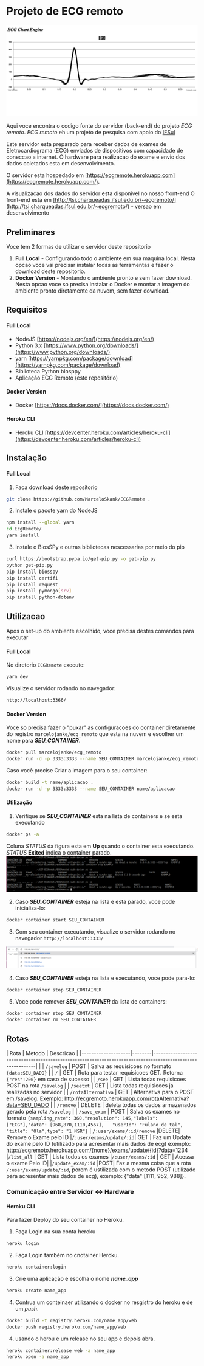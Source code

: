 # Projeto de ECG remoto

![](./img/img.png)

Aqui voce encontra o codigo fonte do servidor (back-end) do projeto _ECG remoto_. _ECG remoto_ eh um projeto de pesquisa com apoio do [IFSul](www.ifsul.edu.br)
 
Este servidor esta preparado para receber dados de exames de Eletrocardiograma (ECG) enviados de dispositivos com capacidade de coneccao a internet.
O hardware para realizacao do exame e envio dos dados coletados esta em desenvolvimento.

O servidor esta hospedado em [https://ecgremote.herokuapp.com](https://ecgremote.herokuapp.com/).

A visualizacao dos dados do servidor esta disponivel no nosso front-end 
O front-end esta em [http://tsi.charqueadas.ifsul.edu.br/~ecgremoto/](http://tsi.charqueadas.ifsul.edu.br/~ecgremoto/) - versao em desenvolvimento

## Preliminares


Voce tem 2 formas de utilizar o servidor deste repositorio
 1. **Full Local** - Configurando todo o ambiente em sua maquina local. Nesta opcao voce vai precisar instalar todas as ferramentas e fazer o download deste repositorio. 
 2. **Docker Version** - Montando o ambiente pronto e sem fazer download. Nesta opcao voce so precisa instalar o Docker e montar a imagem do ambiente pronto diretamente da nuvem, sem fazer download.

## Requisitos
#### Full Local 
- NodeJS [https://nodejs.org/en/](https://nodejs.org/en/)
- Python 3.x [https://www.python.org/downloads/](https://www.python.org/downloads/)
- yarn [https://yarnpkg.com/package/download](https://yarnpkg.com/package/download)
- Biblioteca Python biosppy
- Aplicação ECG Remoto (este repositório)

#### Docker Version
- Docker [https://docs.docker.com/](https://docs.docker.com/)

#### Heroku CLI
- Heroku CLI [https://devcenter.heroku.com/articles/heroku-cli](https://devcenter.heroku.com/articles/heroku-cli)


## Instalação
#### Full Local 
1. Faca download deste repositorio
```sh
git clone https://github.com/MarceloSkank/ECGRemote .
```
2. Instale o pacote yarn do NodeJS 
```sh
npm install --global yarn
cd EcgRemote/
yarn install
```
3. Instale o BiosSPy e outras bibliotecas nescessarias por meio do pip 
```sh
curl https://bootstrap.pypa.io/get-pip.py -o get-pip.py
python get-pip.py
pip install biosspy
pip install certifi
pip install request
pip install pymongo[srv]
pip install python-dotenv
```

## Utilizacao
Apos o set-up do ambiente escolhido, voce precisa destes comandos para executar
#### Full Local 
No diretorio `ECGRemote` execute:
```sh
yarn dev
```
Visualize o servidor rodando no navegador:
```sh
http://localhost:3366/
```

#### Docker Version
Voce so precisa fazer o "puxar" as configuracoes do container diretamente do registro `marcelojanke/ecg_remoto` que esta na nuvem e escolher um nome para ***SEU_CONTAINER***.
```sh
docker pull marcelojanke/ecg_remoto 
docker run -d -p 3333:3333 --name SEU_CONTAINER marcelojanke/ecg_remoto
```
Caso você precise Criar a imagem para o seu container:
```sh
docker build -t name/aplicacao . 
docker run -d -p 3333:3333 --name SEU_CONTAINER name/aplicacao
```

#### Utilização
1. Verifique se ***SEU_CONTAINER*** esta na lista de containers e se esta executando
```sh
docker ps -a
```
Coluna *STATUS* da figura esta em **Up** quando o container esta executando. *STATUS* **Exited** indica o container parado. 
![](./img/printTerminal.png)

2. Caso ***SEU_CONTAINER*** esteja na lista e esta parado, voce pode inicializa-lo:
```sh
docker container start SEU_CONTAINER
```
3. Com seu container executando, visualize o servidor rodando no navegador `http://localhost:3333/`

![](./img/printNavegador.png)

4. Caso ***SEU_CONTAINER*** esteja na lista e executando, voce pode para-lo:
```sh
docker container stop SEU_CONTAINER
```
5. Voce pode remover ***SEU_CONTAINER*** da lista de containers: 
```sh
docker container stop SEU_CONTAINER
docker container rm SEU_CONTAINER
```

## Rotas
| Rota               | Metodo | Descricao                                                                                                  |
|--------------------|--------|------------------------------------------------------------------------------------------------------------|                            |
| `/savelog`         | POST   | Salva as requisicoes no formato `{data:SEU_DADO}`                                                          |
| `/`                | GET    | Rota para testar requisicoes GET. Retorna `{"res":200}` em caso de sucesso                                 |
| `/see`             | GET    | Lista todas requisicoes POST na rota `/savelog`                                                            |
| `/seetxt`          | GET    | Lista todas requisicoes ja realizadas no servidor                                                          |
| `/rotaAlternativa` | GET    | Alternativa para o POST em /savelog. Exemplo: http://ecgremoto.herokuapp.com/rotaAlternativa?data=SEU_DADO |
| `/remove`          | DELETE | deleta todas os dados armazenados gerado pela rota `/savelog`                                              |
| `/save_exam`       | POST   | Salva os exames no formato `{sampling_rate": 360,"resolution": 145,"labels": ["ECG"],"data": [968,870,1110,4567],	"userId": "Fulano de tal",	"title": "Ola",type": "1 NSR"}`
| `/:user/exams/:id/remove` |DELETE| Remove o Exame pelo ID
|`/:user/exams/update/:id`| GET | Faz um Update do exame pelo ID (utilizado para acresentar mais dados de ecg) exemplo: http://ecgremoto.herokuapp.com/{nome}/exams/update/{id}?data=1234 
|`/list_all`        | GET   | Lista todos os exames
|`/:user/exams/:id` | GET | Acessa o exame Pelo ID|
|`/update_exam/:id` |POST| Faz a mesma coisa que a rota `/:user/exams/update/:id`, porem é ustilizada com o metodo POST (utilizado para acresentar mais dados de ecg), exemplo: {"data":[1111, 952, 988]}. 

### Comunicação entre Servidor <-> Hardware

#### Heroku CLI
Para fazer Deploy do seu container no Heroku.

1. Faça Login na sua conta heroku
```sh
heroku login
```

2. Faça Login também no cnotainer Heroku.
```sh
heroku container:login
```

3. Crie uma aplicação e escolha o nome ***name_app***
```sh
heroku create name_app
```

4. Contrua um conteinaer utilizando o docker no resgistro do heroku e de um *push*.
```sh
docker build -t registry.heroku.com/name_app/web 
docker push registry.heroku.com/name_app/web
```

4. usando o herou e um release no seu app e depois abra.
```sh
heroku container:release web -a name_app
heroku open -a name_app
```
